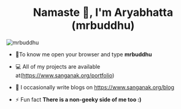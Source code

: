 
<h1 align="center">Namaste 🙏, I'm Aryabhatta (mrbuddhu)</h1>



<p align="left"> <img src="https://komarev.com/ghpvc/?username=mrbuddhu" alt="mrbuddhu" /> </p>

- 👨‍To know me open your browser and type **mrbuddhu**

- 💻 All of my projects are available at(https://www.sanganak.org/portfolio)

- 📝 I occasionally write blogs on https://www.sanganak.org/blog

- ⚡ Fun fact **There is a non-geeky side of me too :)**
